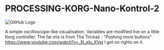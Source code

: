 # PROCESSING-KORG-Nano-Kontrol-2

![GitHub Logo](/images/logo.png)

A simple oscilloscope-like visualisation. 
Variables are modified live on a little Korg controller. 
The fat mix is from Tha Trickaz : "Pushing more buttons" https://www.youtube.com/watch?v=_N_elu_XVeI
I got no rights on it. 
